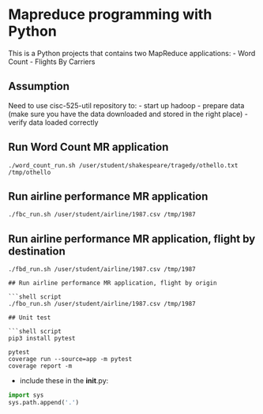 # Mapreduce programming with Python

This is a Python projects that contains two MapReduce applications:
    - Word Count
    - Flights By Carriers

## Assumption

Need to use cisc-525-util repository to:
    - start up hadoop
    - prepare data (make sure you have the data downloaded and stored in the right place)
    - verify data loaded correctly

## Run Word Count MR application

```shell script
./word_count_run.sh /user/student/shakespeare/tragedy/othello.txt /tmp/othello
```

## Run airline performance MR application

```shell script
./fbc_run.sh /user/student/airline/1987.csv /tmp/1987
```

## Run airline performance MR application, flight by destination

```shell script
./fbd_run.sh /user/student/airline/1987.csv /tmp/1987

## Run airline performance MR application, flight by origin

```shell script
./fbo_run.sh /user/student/airline/1987.csv /tmp/1987

## Unit test

```shell script
pip3 install pytest
```

```shell script
pytest 
coverage run --source=app -m pytest 
coverage report -m
```

- include these in the __init__.py:
````python
import sys
sys.path.append('.')
````
